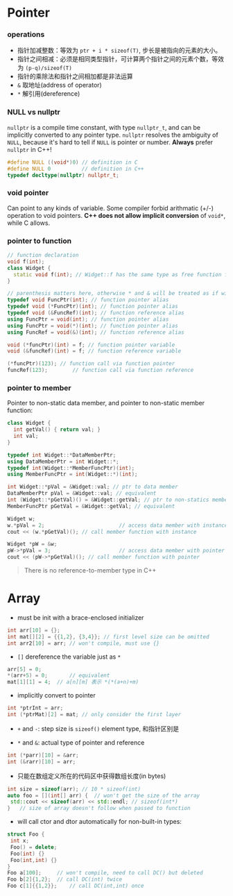 # Pointer

### operations

- 指针加减整数：等效为 `ptr + i * sizeof(T)`, 步长是被指向的元素的大小。
- 指针之间相减：必须是相同类型指针，可计算两个指针之间的元素个数，等效为 `(p-q)/sizeof(T)`
- 指针的乘除法和指针之间相加都是非法运算
- `&` 取地址(address of operator)
- `*` 解引用(dereference)

### NULL vs nullptr

`nullptr` is a compile time constant, with type `nullptr_t`, and can be implicitly converted to any pointer type. `nullptr` resolves the ambiguity of `NULL`, because it's hard to tell if `NULL` is pointer or number. **Always** prefer `nullptr` in C++!

```c++
#define NULL ((void*)0) // definition in C
#define NULL 0			// definition in C++
typedef decltype(nullptr) nullptr_t;
```

### void pointer

Can point to any kinds of variable. Some compiler forbid arithmatic (+/-) operation to void pointers. **C++ does not allow implicit conversion** of `void*`, while C allows.

### pointer to function

```c++
// function declaration
void f(int);
class Widget {
  static void f(int); // Widget::f has the same type as free function f
}

// parenthesis matters here, otherwise * and & will be treated as if with return type
typedef void FuncPtr(int); // function pointer alias
typedef void (*FuncPtr)(int); // function pointer alias
typedef void (&FuncRef)(int); // function reference alias
using FuncPtr = void(int); // function pointer alias
using FuncPtr = void(*)(int); // function pointer alias
using FuncRef = void(&)(int); // function reference alias

void (*funcPtr)(int) = f; // function pointer variable 
void (&funcRef)(int) = f; // function reference variable

(*funcPtr)(123); // function call via function pointer
funcRef(123);		 // function call via function reference
```

### pointer to member

Pointer to non-static data member, and pointer to non-static member function:

```c++
class Widget {
  int getVal() { return val; }
  int val;
}

typedef int Widget::*DataMemberPtr;
using DataMemberPtr = int Widget::*;
typedef int(Widget::*MemberFuncPtr)(int);
using MemberFuncPtr = int(Widget::*)(int);

int Widget::*pVal = &Widget::val; // ptr to data member
DataMemberPtr pVal = &Widget::val; // equivalent
int (Widget::*pGetVal)() = &Widget::getVal; // ptr to non-statics member function
MemberFuncPtr pGetVal = &Widget::getVal; // equivalent

Widget w;
w.*pVal = 2; 						// access data member with instance
cout << (w.*pGetVal)(); // call member function with instance

Widget *pW = &w;
pW->*pVal = 3;						// access data member with pointer
cout << (pW->*pGetVal)(); // call member function with pointer
```

> There is no reference-to-member type in C++



# Array

- must be init with a brace-enclosed initializer

 ```c++
int arr[10] = {};
int mat[][2] = {{1,2}, {3,4}}; // first level size can be omitted
int arr2[10] = arr;	// won't compile, must use {}
 ```

- `[]` dereference the variable just as `*`

 ```c++
arr[5] = 0;
*(arr+5) = 0;		// equivalent
mat[1][1] = 4; 	// a[n][m] 表示 *(*(a+n)+m)
 ```

- implicitly convert to pointer

 ```c++
int *ptrInt = arr;		
int (*ptrMat)[2] = mat;	// only consider the first layer
 ```

- `+` and `-`: step size is `sizeof()` element type, 和指针区别是

- `*` and `&`: actual type of pointer and reference

 ```c++
int (*parr)[10] = &arr;	
int (&rarr)[10] = arr;
 ```

- 只能在数组定义所在的代码区中获得数组长度(in bytes)

 ```c++
int size = sizeof(arr);	// 10 * sizeof(int)
auto foo = [](int[] arr) { 	// won't get the size of the array
  std::cout << sizeof(arr) << std::endl; // sizeof(int*)
} 	// size of array doesn't follow when passed to function
 ```

- will call ctor and dtor automatically for non-built-in types:

 ```c++
struct Foo {
  int x;
  Foo() = delete;
  Foo(int) {}
  Foo(int,int) {}
}
Foo a[100];		// won't compile, need to call DC() but deleted
Foo b[2]{1,2}; 	// call DC(int) twice
Foo c[1]{{1,2}};	// call DC(int,int) once
 ```




